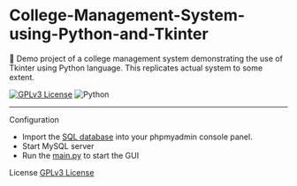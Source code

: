 # College-Management-System-using-Python-and-Tkinter
:pushpin: Demo project of a college management system demonstrating the use of Tkinter using Python language. This replicates actual system to some extent.

[![GPLv3 License](https://img.shields.io/badge/license-GPLv3-green)](https://choosealicense.com/licenses/gpl-3.0/) ![Python](https://img.shields.io/badge/Python-blue) 


------------- 
Configuration
* Import the [SQL database](database/nsec_db.sql) into your phpmyadmin console panel.
* Start MySQL server
* Run the [main.py](main.py) to start the GUI

License
[GPLv3 License](https://choosealicense.com/licenses/gpl-3.0/)
